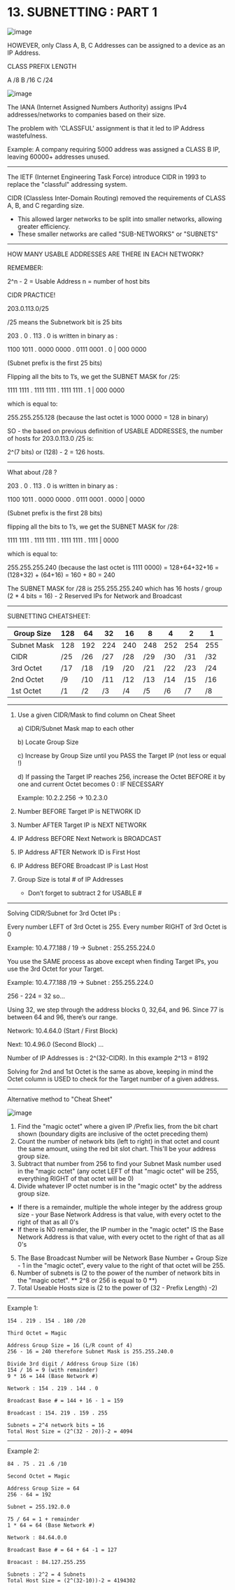 # 13. SUBNETTING : PART 1

![image](https://github.com/psaumur/CCNA/assets/106411237/a475e909-59b8-4615-a0b9-8a3c1fbdc313)


HOWEVER, only Class A, B, C Addresses can be assigned to a device as an IP Address.

CLASS 		PREFIX LENGTH

A 			/8
B 			/16
C 			/24

![image](https://github.com/psaumur/CCNA/assets/106411237/f0836136-c4a9-475b-b6c2-d1c550b8cfdd)


The IANA (Internet Assigned Numbers Authority) assigns IPv4 addresses/networks to companies based on their size.

The problem with 'CLASSFUL' assignment is that it led to IP Address wastefulness.

Example: A company requiring 5000 address was assigned a CLASS B IP, leaving 60000+ addresses unused.

---

The IETF (Internet Engineering Task Force) introduce CIDR in 1993 to replace the "classful" addressing system.

CIDR (Classless Inter-Domain Routing) removed the requirements of CLASS A, B, and C regarding size.

- This allowed larger networks to be split into smaller networks, allowing greater efficiency.
- These smaller networks are called "SUB-NETWORKS" or "SUBNETS"

---

HOW MANY USABLE ADDRESSES ARE THERE IN EACH NETWORK?

REMEMBER:

2^n - 2 = Usable Address
n = number of host bits

CIDR PRACTICE!

203.0.113.0/25

/25 means the Subnetwork bit is 25 bits

203 . 0 . 113 . 0 is written in binary as :

1100 1011 . 0000 0000 . 0111 0001 . 0 | 000 0000

(Subnet prefix is the first 25 bits)

Flipping all the bits to 1’s, we get the SUBNET MASK for /25:

1111 1111 . 1111 1111 . 1111 1111 . 1 | 000 0000

which is equal to:

255.255.255.128 (because the last octet is 1000 0000 = 128 in binary)

SO - the based on previous definition of USABLE ADDRESSES, the number of hosts for
203.0.113.0 /25 is:

2^(7 bits) or (128) - 2 = 126 hosts.

---

What about /28 ?

203 . 0 . 113 . 0 is written in binary as :

1100 1011 . 0000 0000 . 0111 0001 . 0000 | 0000

(Subnet prefix is the first 28 bits)

flipping all the bits to 1’s, we get the SUBNET MASK for /28:

1111 1111 . 1111 1111 . 1111 1111 . 1111 | 0000

which is equal to:

255.255.255.240 (because the last octet is 1111 0000) = 128+64+32+16 =  (128+32) + (64+16) = 160 + 80 = 240

The SUBNET MASK for /28 is 255.255.255.240
which has 16 hosts / group (2 * 4 bits = 16) - 2 Reserved IPs for Network and Broadcast 

---

SUBNETTING CHEATSHEET:

| Group Size | 128 | 64 | 32 | 16 | 8 | 4 | 2 | 1 |
| --- | --- | --- | --- | --- | --- | --- | --- | --- |
| Subnet Mask | 128 | 192 | 224 | 240 | 248 | 252 | 254 | 255 |
| CIDR | /25 | /26 | /27 | /28 | /29 | /30 | /31 | /32 |
| 3rd Octet | /17 | /18 | /19 | /20 | /21 | /22 | /23 | /24 |
| 2nd Octet | /9 | /10 | /11 | /12 | /13 | /14 | /15 | /16 |
| 1st Octet | /1 | /2 | /3 | /4 | /5 | /6 | /7 | /8 |

---

1. Use a given CIDR/Mask to find column on Cheat Sheet
    
    a) CIDR/Subnet Mask map to each other
    
    b) Locate Group Size
    
    c) Increase by Group Size until you PASS the Target IP (not less or equal !)
    
    d) If passing the Target IP reaches 256, increase the Octet BEFORE it by one and current Octet becomes 0 : IF NECESSARY
    
    Example: 10.2.2.256 → 10.2.3.0
    

1. Number BEFORE Target IP is NETWORK ID
2. Number AFTER Target IP is NEXT NETWORK
3. IP Address BEFORE Next Network is BROADCAST
4. IP Address AFTER Network ID is First Host
5. IP Address BEFORE Broadcast IP is Last Host
6. Group Size is total # of IP Addresses
    - Don’t forget to subtract 2 for USABLE #

---

Solving CIDR/Subnet for 3rd Octet IPs :

Every number LEFT of 3rd Octet is 255. Every number RIGHT of 3rd Octet is 0

Example: 10.4.77.188 / 19 → Subnet : 255.255.224.0

You use the SAME process as above except when finding Target IPs, you use the 3rd Octet for your Target.

Example: 10.4.77.188 /19 → Subnet : 255.255.224.0

256 - 224 = 32 so…

Using 32, we step through the address blocks 0, 32,64, and 96.
Since 77 is between 64 and 96, there’s our range.

Network: 10.4.64.0 (Start / First Block)

Next: 10.4.96.0 (Second Block)
…

Number of IP Addresses is : 2^(32-CIDR). In this example 2^13 = 8192

Solving for 2nd and 1st Octet is the same as above, keeping in mind the Octet column is USED to check for the Target number of a given address.

---
Alternative method to "Cheat Sheet"

![image](https://github.com/user-attachments/assets/d1e103b8-142a-44cc-8ab4-f5337268c9de)

1. Find the "magic octet" where a given IP /Prefix lies, from the bit chart shown (boundary digits are inclusive of the octet preceding them)
2. Count the number of network bits (left to right) in that octet and count the same amount, using the red bit slot chart. This'll be your address group size.
3. Subtract that number from 256 to find your Subnet Mask number used in the "magic octet" (any octet LEFT of that "magic octet" will be 255, everything RIGHT of that octet will be 0)
4. Divide whatever IP octet number is in the "magic octet" by the address group size.
  - If there is a remainder, multiple the whole integer by the address group size - your Base Network Address is that value, with every octet to the right of that as all 0's
  - If there is NO remainder, the IP number in the "magic octet" IS the Base Network Address is that value, with every octet to the right of that as all 0's
5. The Base Broadcast Number will be Network Base Number + Group Size - 1 in the "magic octet", every value to the right of that octet will be 255.
6. Number of subnets is (2 to the power of the number of network bits in the "magic octet". ** 2^8 or 256 is equal to 0 **)
7. Total Useable Hosts size is (2 to the power of (32 - Prefix Length) -2)
---
Example 1:
```
154 . 219 . 154 . 180 /20

Third Octet = Magic

Address Group Size = 16 (L/R count of 4)
256 - 16 = 240 therefore Subnet Mask is 255.255.240.0

Divide 3rd digit / Address Group Size (16)
154 / 16 = 9 (with remainder)
9 * 16 = 144 (Base Network #)

Network : 154 . 219 . 144 . 0

Broadcast Base # = 144 + 16 - 1 = 159

Broadcast : 154. 219 . 159 . 255

Subnets = 2^4 network bits = 16
Total Host Size = (2^(32 - 20))-2 = 4094
```
---
Example 2:
```
84 . 75 . 21 .6 /10

Second Octet = Magic

Address Group Size = 64
256 - 64 = 192

Subnet = 255.192.0.0

75 / 64 = 1 + remainder
1 * 64 = 64 (Base Network #)

Network : 84.64.0.0

Broadcast Base # = 64 + 64 -1 = 127

Broacast : 84.127.255.255

Subnets : 2^2 = 4 Subnets
Total Host Size = (2^(32-10))-2 = 4194302
```

